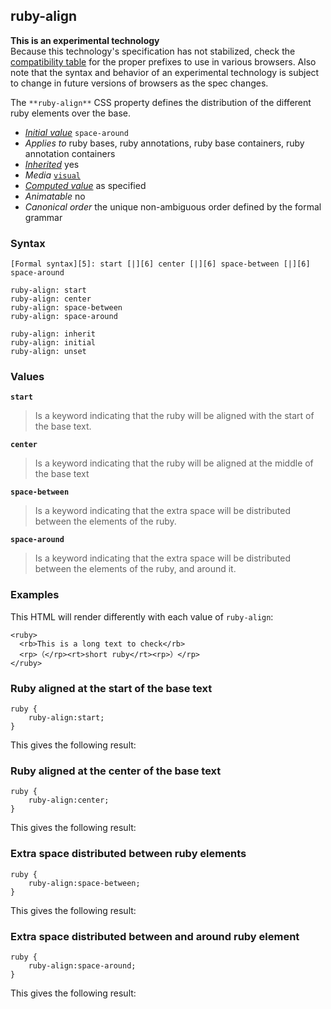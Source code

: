 ## ruby-align

**This is an experimental technology**  
Because this technology's specification has not stabilized, check the [compatibility table][0] for the proper prefixes to use in various browsers. Also note that the syntax and behavior of an experimental technology is subject to change in future versions of browsers as the spec changes.

The `**ruby-align**` CSS property defines the distribution of the different ruby elements over the base.

* _[Initial value][1]_ `space-around` 
* _Applies to_ ruby bases, ruby annotations, ruby base containers, ruby annotation containers 
* _[Inherited][2]_ yes 
* _Media_ [`visual`][3] 
* _[Computed value][4]_ as specified 
* _Animatable_ no 
* _Canonical order_ the unique non-ambiguous order defined by the formal grammar

### Syntax

    [Formal syntax][5]: start [|][6] center [|][6] space-between [|][6] space-around

    ruby-align: start
    ruby-align: center
    ruby-align: space-between
    ruby-align: space-around
    
    ruby-align: inherit
    ruby-align: initial
    ruby-align: unset
    

### Values

**`start`**

> Is a keyword indicating that the ruby will be aligned with the start of the base text.

**`center`**

> Is a keyword indicating that the ruby will be aligned at the middle of the base text

**`space-between`**

> Is a keyword indicating that the extra space will be distributed between the elements of the ruby.

**`space-around`**

> Is a keyword indicating that the extra space will be distributed between the elements of the ruby, and around it.

### Examples

This HTML will render differently with each value of `ruby-align`:

    <ruby>
      <rb>This is a long text to check</rb>
      <rp>（</rp><rt>short ruby</rt><rp>）</rp>
    </ruby>
    

### Ruby aligned at the start of the base text

    ruby {
        ruby-align:start;
    }

This gives the following result:

### Ruby aligned at the center of the base text

    ruby {
        ruby-align:center;
    }

This gives the following result:

### Extra space distributed between ruby elements

    ruby {
        ruby-align:space-between;
    }

This gives the following result:

### Extra space distributed between and around ruby element

    ruby {
        ruby-align:space-around;
    }

This gives the following result:



[0]: #Browser_compatibility
[1]: https://developer.mozilla.org/en/docs/CSS/initial_value
[2]: https://developer.mozilla.org/en/docs/CSS/inheritance
[3]: https://developer.mozilla.org/en/docs/CSS/@media#Media_groups
[4]: https://developer.mozilla.org/en/docs/CSS/computed_value
[5]: https://developer.mozilla.org/en/docs/CSS/Value_definition_syntax "CSS/Value_definition_syntax"
[6]: https://developer.mozilla.org/en/docs/CSS/Value_definition_syntax#Single_bar "Single bar: The two entities are optional, but exactly one must be present."